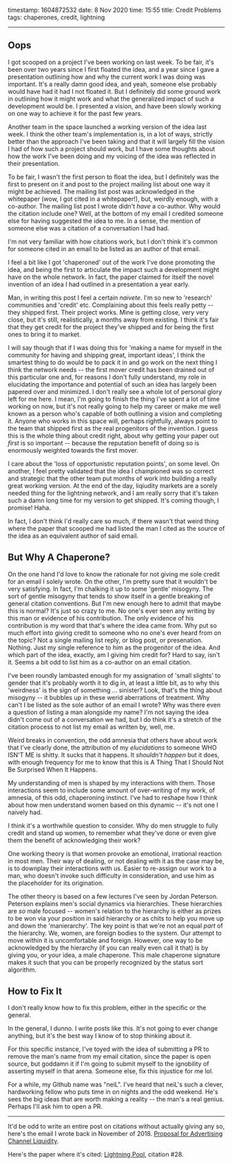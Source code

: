 timestamp: 1604872532
date: 8 Nov 2020
time: 15:55
title: Credit Problems
tags: chaperones, credit, lightning

---

## Oops
I got scooped on a project I've been working on last week. To be fair, it's been over two years since I first floated the idea, and a year since I gave a presentation outlining how and why the current work I was doing was important. It's a really damn good idea, and yeah, someone else probably would have had it had I not floated it. But I definitely did some ground work in outlining how it might work and what the generalized impact of such a development would be. I presented a vision, and have been slowly working on one way to achieve it for the past few years.

Another team in the space launched a working version of the idea last week. I think the other team's implementation is, in a lot of ways, strictly better than the approach I've been taking and that it will largely fill the vision I had of how such a project should work, but I have some thoughts about how the work I've been doing and my voicing of the idea was reflected in their presentation.

To be fair, I wasn't the first person to float the idea, but I definitely was the first to present on it and post to the project mailing list about one way it might be achieved. The mailing list post was acknowledged in the whitepaper (wow, I got cited in a whitepaper!), but, weirdly enough, with a co-author. The mailing list post I wrote didn't *have* a co-author. Why would the citation include one? Well, at the bottom of my email I credited someone else for having suggested the idea to me. In a sense, the mention of someone else was a citation of a conversation I had had. 

I'm not very familiar with how citations work, but I don't think it's common for someone cited in an email to be listed as an author of that email.

I feel a bit like I got 'chaperoned' out of the work I've done promoting the idea, and being the first to articulate the impact such a development might have on the whole network. In fact, the paper claimed for itself the novel invention of an idea I had outlined in a presentation a year early.

Man, in writing this post I feel a certain *naivete*. I'm so new to 'research' communities and 'credit' etc. Complaining about this feels really petty -- they shipped first. Their project works. Mine is getting close, very very close, but it's still, realistically, a months away from existing. I think it's fair that they get credit for the project they've shipped and for being the first ones to bring it to market. 

I will say though that if I was doing this for 'making a name for myself in the community for having and shipping great, important ideas', I think the smartest thing to do would be to pack it in and go work on the next thing I think the network needs -- the first mover credit has been drained out of this particular one and, for reasons I don't fully understand, my role in elucidating the importance and potential of such an idea has largely been papered over and minimized. I don't really see a whole lot of personal glory left for me here. I mean, I'm going to finish the thing I've spent a lot of time working on now, but it's not really going to help my career or make me well known as a person who's capable of both outlining a vision and completing it. Anyone who works in this space will, perhaps rightfully, always point to the team that shipped first as the real progenitors of the invention. I guess this is the whole thing about credit right, about why getting your paper out *first* is so important -- because the reputation benefit of doing so is enormously weighted towards the first mover.

I care about the 'loss of opportunistic reputation points', on some level. On another, I feel pretty validated that the idea I championed was so correct and strategic that the other team put months of work into building a really great working version. At the end of the day, liqiudity markets are a sorely needed thing for the lightning network, and I am really sorry that it's taken such a damn long time for my version to get shipped. It's coming though, I promise! Haha.

In fact, I don't think I'd really care so much, if there wasn't that weird thing where the paper that scooped me had listed the man I cited as the source of the idea as an equivalent author of said email.

## But Why A Chaperone?
On the one hand I'd love to know the rationale for not giving me sole credit for an email I solely wrote. On the other, I'm pretty sure that it wouldn't be very satisfying. In fact, I'm chalking it up to some 'gentle' misogyny. The sort of gentle misogyny that tends to show itself in a gentle breaking of general citation conventions. But I'm new enough here to admit that maybe this is normal?  It's just so crazy to me. No one's ever seen any writing by this man or evidence of his contribution. The only evidence of his contribution is my word that that's where the idea came from. Why put so much effort into giving credit to someone who no one's ever heard from on the topic? Not a single mailing list reply, or blog post, or presenation. Nothing. Just my single reference to him as the progenitor of the idea. And which part of the idea, exactly, am I giving him credit for? Hard to say, isn't it. Seems a bit odd to list him as a co-author on an email citation.

I've been roundly lambasted enough for my assignation of 'small slights' to gender that it's probably worth it to dig in, at least a little bit, as to why this 'weirdness' is the sign of something ... sinister? Look, that's the thing about misogyny -- it bubbles up in these werid aberrations of treatment. Why can't I be listed as the sole author of an email I wrote? Why was there even a question of listing a man alongside my name? I'm not saying the idea didn't come out of a conversation we had, but I do think it's a stretch of the citation process to not list my email as written by, well, me.

Weird breaks in convention, the odd amnesia that others have about work that I've clearly done, the attribution of my *elucidations* to someone WHO ISN'T ME is shitty. It sucks that it happens. It *shouldn't happen* but it does, with enough frequency for me to know that this is A Thing That I Should Not Be Surprised When It Happens.

My understanding of men is shaped by my interactions with them. Those interactions seem to include some amount of over-writing of my work, of amnesia, of this odd, chaperoning instinct. I've had to reshape how I think about how men understand women based on this dynamic -- it's not one I naively had. 

I think it's a worthwhile question to consider. Why do men struggle to fully credit and stand up women, to remember what they've done or even give them the benefit of acknowledging their work?

One working theory is that women provoke an emotional, irrational reaction in most men. Their way of dealing, or not dealing with it as the case may be, is to downplay their interactions with us. Easier to re-assign our work to a man, who doesn't invoke such difficulty in consideration, and use him as the placeholder for its origination.

The other theory is based on a few lectures I've seen by Jordan Peterson. Peterson explains men's social dynamics via hierarchies. These hierarchies are *so* male focused -- women's relation to the hierarchy is either as prizes to be won via your position in said hierarchy or as chits to help you move up and down the 'manierarchy'. The key point is that we're not an equal *part* of the hierarchy. We, women, are foreign bodies to the system. Our attempt to move within it is uncomfortable and foreign. However, one way to be acknowledged by the hierarchy (if you can really even call it that) is by giving you, or your idea, a male chaperone. This male chaperone signature makes it such that you can be properly recognized by the status sort algorithm.

## How to Fix It
I don't really know how to fix this problem, either in the specific or the general. 

In the general, I dunno. I write posts like this. It's not going to ever change anything, but it's the best way I know of to stop thinking about it.

For this specific instance, I've toyed with the idea of submitting a PR to remove the man's name from my email citation, since the paper is open source, but goddamn it if I'm going to submit myself to the ignobility of asserting myself in that arena. Someone else, fix this injustice for me lol.

For a while, my Github name was "neiL". I've heard that neiL's such a clever, hardworking fellow who puts time in on nights and the odd weekend. He's sees the big ideas that are worth making a reality -- the man's a real genius. Perhaps I'll ask him to open a PR.

---

It'd be odd to write an entire post on citations without actually giving any so, here's the email I wrote back in November of 2018. [Proposal for Advertising Channel Liquidity](https://lists.linuxfoundation.org/pipermail/lightning-dev/2018-November/001532.html).  

Here's the paper where it's cited: [Lightning Pool](https://lightning.engineering/lightning-pool-whitepaper.pdf), citation #28.  
